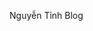 <span class="BSW-font-wave-color">Nguyễn Tỉnh Blog</span>
<style>
  h1{display:none};
 .BSW-font-wave-color,h1 {
    line-height: 42px;
    font-size: 30px;
    text-align: left;
    background: linear-gradient(179deg, #00004d 0%, #5333ed 49%, #2cd4d9 100%);
    color: #fff;
    -webkit-background-clip: text;
    -webkit-text-fill-color: transparent;
    animation: 10s BeProud linear infinite;}
@keyframes BeProud {100% { background-position: 100vw 0px }}
@keyframes scroll{10%{margin-top:0}30%{margin-top:0}40%{margin-top:-40px}60%{margin-top:-40px}70%{margin-top:-80px}90%{margin-top:-80px}100%{margin-top:0}}
</style>
